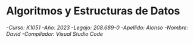 # Algoritmos y Estructuras de Datos </em>
<em> -Curso: K1051
-Año: 2023
-Legajo: 208.689-0
-Apellido: Alonso
-Nombre: David
-Compilador: Visual Studio Code
</em>
